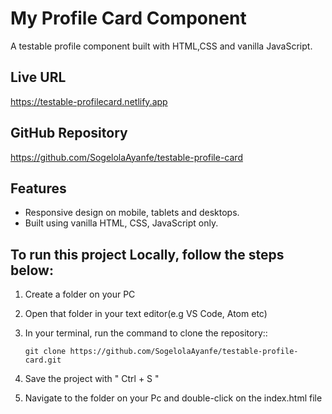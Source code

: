 # My Profile Card Component

A testable profile component built with HTML,CSS and vanilla JavaScript.

## Live URL
https://testable-profilecard.netlify.app

## GitHub Repository
https://github.com/SogelolaAyanfe/testable-profile-card

## Features
- Responsive design on mobile, tablets and desktops.
- Built using vanilla HTML, CSS, JavaScript only.

##  To run this project Locally, follow the steps below:

1. Create a folder on your PC
2. Open that folder in your text editor(e.g VS Code, Atom etc)
3. In your terminal, run the command to clone the repository::
   
   `git clone https://github.com/SogelolaAyanfe/testable-profile-card.git`
4.  Save the project with " Ctrl + S "
5.  Navigate to the folder on your Pc and double-click on the index.html file
